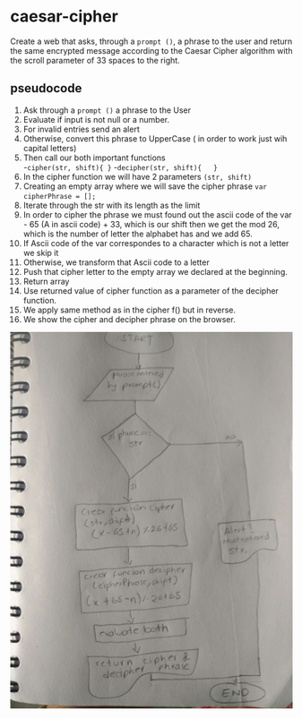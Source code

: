 # caesar-cipher

Create a web that asks, through a ```prompt ()```, a phrase to the user and return the same encrypted message according to the Caesar Cipher algorithm with the scroll parameter of 33 spaces to the right.

## pseudocode

1. Ask through a ```prompt ()``` a phrase to the User
2. Evaluate if input is not null or a number.
3. For invalid entries send an alert 
4. Otherwise, convert this phrase to UpperCase ( in order to work just wih capital letters)
5. Then call our both important functions  
	-```cipher(str, shift){	}```
	-```decipher(str, shift){	}```
6. In the cipher function we will have 2 parameters `(str, shift)` 
7. Creating an empty array where we will save the cipher phrase `var cipherPhrase = [];`
8. Iterate through the str with its length as the limit
9. In order to cipher the phrase we must found out the ascii code of the var - 65 (A in ascii code) + 33, which is our shift then we get the mod 26, which is the number of letter the alphabet has and we add 65.
10. If Ascii code of the var correspondes to a character which is not a letter we skip it
11. Otherwise, we transform that Ascii code to a letter
12. Push that cipher letter to the empty array we declared at the beginning.
13. Return array
14. Use returned value of cipher function as a parameter of the decipher function.
15. We apply same method as in the cipher f() but in reverse. 
16. We show the cipher and decipher phrase on the browser. 

![Diagram](caesar-cipher/caesarCipher.jpeg)


